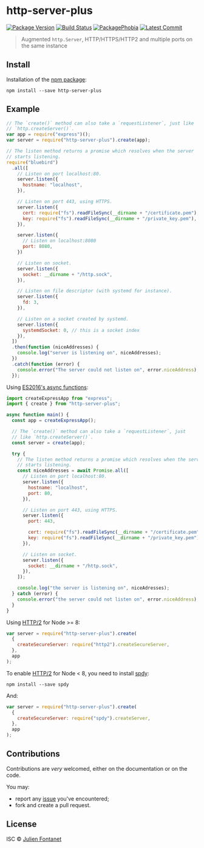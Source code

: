 # http-server-plus

[![Package Version](https://badgen.net/npm/v/http-server-plus)](https://npmjs.org/package/http-server-plus) [![Build Status](https://travis-ci.org/JsCommunity/http-server-plus.png?branch=master)](https://travis-ci.org/JsCommunity/http-server-plus) [![PackagePhobia](https://badgen.net/packagephobia/install/http-server-plus)](https://packagephobia.now.sh/result?p=http-server-plus) [![Latest Commit](https://badgen.net/github/last-commit/JsCommunity/http-server-plus)](https://github.com/JsCommunity/http-server-plus/commits/master)

> Augmented `http.Server`, HTTP/HTTPS/HTTP2 and multiple ports on the same instance

## Install

Installation of the [npm package](https://npmjs.org/package/http-server-plus):

```
npm install --save http-server-plus
```

## Example

```javascript
// The `create()` method can also take a `requestListener`, just like
// `http.createServer()`.
var app = require("express")();
var server = require("http-server-plus").create(app);

// The listen method returns a promise which resolves when the server
// starts listening.
require("bluebird")
  .all([
    // Listen on port localhost:80.
    server.listen({
      hostname: "localhost",
    }),

    // Listen on port 443, using HTTPS.
    server.listen({
      cert: require("fs").readFileSync(__dirname + "/certificate.pem"),
      key: require("fs").readFileSync(__dirname + "/private_key.pem"),
    }),

    server.listen({
      // Listen on localhost:8080
      port: 8080,
    })

    // Listen on socket.
    server.listen({
      socket: __dirname + "/http.sock",
    }),

    // Listen on file descriptor (with systemd for instance).
    server.listen({
      fd: 3,
    }),

    // Listen on a socket created by systemd.
    server.listen({
      systemdSocket: 0, // this is a socket index
    }),
  ])
  .then(function (niceAddresses) {
    console.log("server is listening on", niceAddresses);
  })
  .catch(function (error) {
    console.error("The server could not listen on", error.niceAddress);
  });
```

Using [ES2016's async functions](https://github.com/tc39/ecmascript-asyncawait):

```javascript
import createExpressApp from "express";
import { create } from "http-server-plus";

async function main() {
  const app = createExpressApp();

  // The `create()` method can also take a `requestListener`, just
  // like `http.createServer()`.
  const server = create(app);

  try {
    // The listen method returns a promise which resolves when the server
    // starts listening.
    const niceAddresses = await Promise.all([
      // Listen on port localhost:80.
      server.listen({
        hostname: "localhost",
        port: 80,
      }),

      // Listen on port 443, using HTTPS.
      server.listen({
        port: 443,

        cert: require("fs").readFileSync(__dirname + "/certificate.pem"),
        key: require("fs").readFileSync(__dirname + "/private_key.pem"),
      }),

      // Listen on socket.
      server.listen({
        socket: __dirname + "/http.sock",
      }),
    ]);

    console.log("the server is listening on", niceAdresses);
  } catch (error) {
    console.error("the server could not listen on", error.niceAddress);
  }
}
```

Using [HTTP/2](https://en.wikipedia.org/wiki/HTTP/2) for Node >= 8:

```js
var server = require("http-server-plus").create(
  {
    createSecureServer: require("http2").createSecureServer,
  },
  app
);
```

To enable [HTTP/2](https://en.wikipedia.org/wiki/HTTP/2) for Node < 8, you need
to install [spdy](https://www.npmjs.com/package/spdy):

```
npm install --save spdy
```

And:

```js
var server = require("http-server-plus").create(
  {
    createSecureServer: require("spdy").createServer,
  },
  app
);
```

## Contributions

Contributions are _very_ welcomed, either on the documentation or on
the code.

You may:

- report any [issue](https://github.com/JsCommunity/http-server-plus/issues)
  you've encountered;
- fork and create a pull request.

## License

ISC © [Julien Fontanet](http://julien.isonoe.net)
